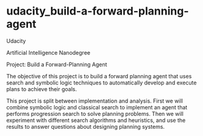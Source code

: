 # udacity_build-a-forward-planning-agent

Udacity

Artificial Intelligence Nanodegree 

Project: Build a Forward-Planning Agent
<br>


The objective of this project is to build a forward planning agent that uses search and symbolic logic techniques to automatically develop and execute plans to achieve their goals.

This project is split between implementation and analysis. First we will combine symbolic logic and classical search to implement an agent that performs progression search to solve planning problems. Then we will experiment with different search algorithms and heuristics, and use the results to answer questions about designing planning systems.
